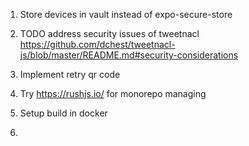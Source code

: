 1. Store devices in vault instead of expo-secure-store

2. TODO address security issues of tweetnacl
   https://github.com/dchest/tweetnacl-js/blob/master/README.md#security-considerations

3. Implement retry qr code 
4. Try https://rushjs.io/ for monorepo managing
5. Setup build in docker
6. 

